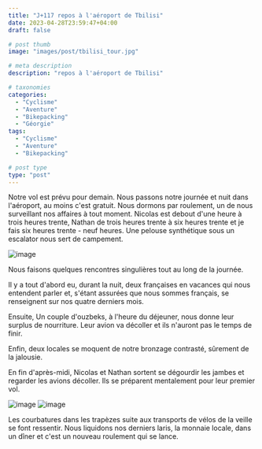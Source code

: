 ```yaml
---
title: "J+117 repos à l'aéroport de Tbilisi"
date: 2023-04-28T23:59:47+04:00
draft: false

# post thumb
image: "images/post/tbilisi_tour.jpg"

# meta description
description: "repos à l'aéroport de Tbilisi" 

# taxonomies
categories:
  - "Cyclisme" 
  - "Aventure" 
  - "Bikepacking"
  - "Géorgie" 
tags:
  - "Cyclisme" 
  - "Aventure" 
  - "Bikepacking" 

# post type
type: "post"
---
```


Notre vol est prévu pour demain. Nous passons notre journée et nuit dans l'aéroport, au moins c'est gratuit. Nous dormons par roulement, un de nous surveillant nos affaires à tout moment. Nicolas est debout d'une heure à trois heures trente, Nathan de trois heures trente à six heures trente et je fais six heures trente - neuf heures. Une pelouse synthétique sous un escalator nous sert de campement. 

![image](../../images/post/tbilisi_camp.jpg)

Nous faisons quelques rencontres singulières tout au long de la journée. 

Il y a tout d'abord eu, durant la nuit, deux françaises en vacances qui nous entendent parler et, s'étant assurées que nous sommes français, se renseignent sur nos quatre derniers mois. 

Ensuite, Un couple d'ouzbeks, à l'heure du déjeuner, nous donne leur surplus de nourriture. Leur avion va décoller et ils n'auront pas le temps de finir. 

Enfin, deux locales se moquent de notre bronzage contrasté, sûrement de la jalousie. 

En fin d'après-midi, Nicolas et Nathan sortent se dégourdir les jambes et regarder les avions décoller. Ils se préparent mentalement pour leur premier vol.

![image](../../images/post/tbilisi_2avion.jpg)
![image](../../images/post/tbilisi_decoller.jpg)

Les courbatures dans les trapèzes suite aux transports de vélos de la veille se font ressentir. 
Nous liquidons nos derniers laris, la monnaie locale, dans un dîner et c'est un nouveau roulement qui se lance. 
